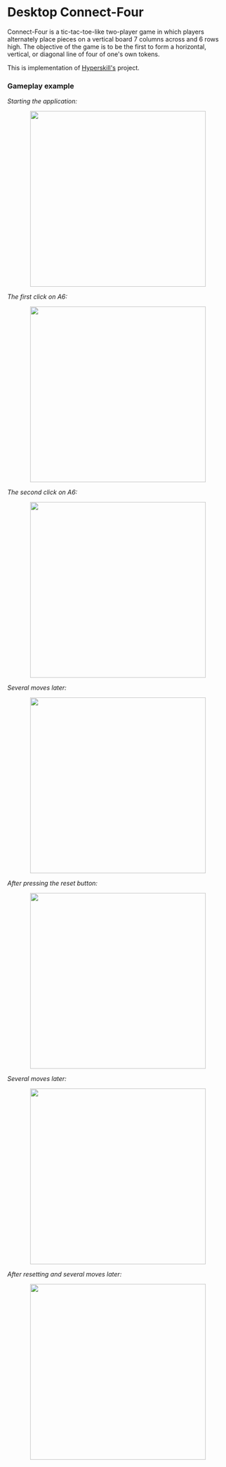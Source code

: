 # Desktop Connect-Four

Connect-Four is a tic-tac-toe-like two-player game in which players alternately place pieces on a vertical board 7 columns across and 6 rows high.
The objective of the game is to be the first to form a horizontal, vertical, or diagonal line of four of one's own tokens.

This is implementation of [Hyperskill's](https://hyperskill.org/projects/226?track=12) project.

### Gameplay example

*Starting the application:*

<p align="center">
<img src="https://user-images.githubusercontent.com/66588074/220938060-345ac7ad-8aac-4b3c-8c51-d5c6bd3df6bd.png" width="400" height="400">
</p>

*The first click on A6:*

<p align="center">
<img src="https://user-images.githubusercontent.com/66588074/220936667-c7e4599d-4ce7-48d0-9508-91294f24a1d8.png" width="400" height="400">
</p>

*The second click on A6:*

<p align="center">
<img src="https://user-images.githubusercontent.com/66588074/220936952-b836d802-b419-482d-bd1e-b2907538f26a.png" width="400" height="400">
</p>

*Several moves later:*

<p align="center">
<img src="https://user-images.githubusercontent.com/66588074/220937091-38ce3c45-2bf1-43a6-bdda-b8440dec72de.png" width="400" height="400">
</p>

*After pressing the reset button:*

<p align="center">
<img src="https://user-images.githubusercontent.com/66588074/220938060-345ac7ad-8aac-4b3c-8c51-d5c6bd3df6bd.png" width="400" height="400">
</p>

*Several moves later:*

<p align="center">
<img src="https://user-images.githubusercontent.com/66588074/220938240-5ec286aa-934d-4694-ba39-7e0cf4e8e025.png" width="400" height="400">
</p>

*After resetting and several moves later:*

<p align="center">
<img src="https://user-images.githubusercontent.com/66588074/220938387-2995fecd-13ac-4875-b3d1-f061bc8d46a3.png" width="400" height="400">
</p>

